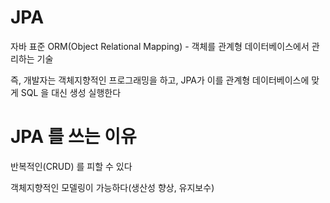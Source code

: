 # JPA 
자바 표준 ORM(Object Relational Mapping) - 객체를 관계형 데이터베이스에서 관리하는 기술

즉, 개발자는 객체지향적인 프로그래밍을 하고, JPA가 이를 관계형 데이터베이스에 맞게 SQL 을 대신 생성 실행한다

# JPA 를 쓰는 이유 
반복적인(CRUD) 를 피할 수 있다

객체지향적인 모델링이 가능하다(생산성 향상, 유지보수)

# 

